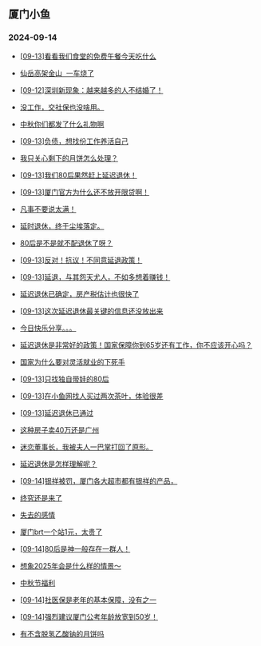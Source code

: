 ## 厦门小鱼 
### 2024-09-14

+ [[09-13]看看我们食堂的免费午餐今天吃什么](http://bbs.xmfish.com/read-htm-tid-18243046.html)

+ [仙岳高架金山  一车烧了](http://bbs.xmfish.com/read-htm-tid-18243085.html)

+ [[09-12]深圳新现象：越来越多的人不结婚了！](http://bbs.xmfish.com/read-htm-tid-18243008.html)

+ [没工作，交社保也没啥用。](http://bbs.xmfish.com/read-htm-tid-18243270.html)

+ [中秋你们都发了什么礼物啊](http://bbs.xmfish.com/read-htm-tid-18243105.html)

+ [[09-13]负债，想找份工作养活自己](http://bbs.xmfish.com/read-htm-tid-18243016.html)

+ [我只关心剩下的月饼怎么处理？](http://bbs.xmfish.com/read-htm-tid-18243107.html)

+ [[09-13]我们80后果然赶上延迟退休！](http://bbs.xmfish.com/read-htm-tid-18243214.html)

+ [[09-13]厦门官方为什么还不放开限贷啊！](http://bbs.xmfish.com/read-htm-tid-18243139.html)

+ [凡事不要说太满！](http://bbs.xmfish.com/read-htm-tid-18243099.html)

+ [延时退休，终于尘埃落定。](http://bbs.xmfish.com/read-htm-tid-18243254.html)

+ [80后是不是就不配退休了呀？](http://bbs.xmfish.com/read-htm-tid-18243245.html)

+ [[09-13]反对！抗议！不同意延退政策！](http://bbs.xmfish.com/read-htm-tid-18243243.html)

+ [[09-13]延退，与其怨天尤人，不如多想着赚钱！](http://bbs.xmfish.com/read-htm-tid-18243249.html)

+ [延迟退休已确定，房产税估计也很快了](http://bbs.xmfish.com/read-htm-tid-18243255.html)

+ [[09-13]这次延迟退休最关键的信息还没放出来](http://bbs.xmfish.com/read-htm-tid-18243248.html)

+ [今日快乐分享。。。](http://bbs.xmfish.com/read-htm-tid-18243155.html)

+ [延迟退休是非常好的政策！国家保障你到65岁还有工作，你不应该开心吗？](http://bbs.xmfish.com/read-htm-tid-18243278.html)

+ [国家为什么要对灵活就业的下死手](http://bbs.xmfish.com/read-htm-tid-18243341.html)

+ [[09-13]只找独自带娃的80后](http://bbs.xmfish.com/read-htm-tid-18243240.html)

+ [[09-13]在小鱼网找人买过两次茶叶，体验很差](http://bbs.xmfish.com/read-htm-tid-18243262.html)

+ [[09-13]延迟退休已通过](http://bbs.xmfish.com/read-htm-tid-18243261.html)

+ [这种房子卖40万还是广州](http://bbs.xmfish.com/read-htm-tid-18243393.html)

+ [迷恋董事长，我被夫人一巴掌打回了原形。](http://bbs.xmfish.com/read-htm-tid-18243519.html)

+ [延迟退休是怎样理解呢？](http://bbs.xmfish.com/read-htm-tid-18243333.html)

+ [[09-14]银祥被罚，厦门各大超市都有银祥的产品，](http://bbs.xmfish.com/read-htm-tid-18243496.html)

+ [终究还是来了](http://bbs.xmfish.com/read-htm-tid-18243357.html)

+ [失去的感情](http://bbs.xmfish.com/read-htm-tid-18243318.html)

+ [厦门brt一个站1元，太贵了](http://bbs.xmfish.com/read-htm-tid-18243441.html)

+ [[09-14]80后是神一般存在一群人！](http://bbs.xmfish.com/read-htm-tid-18243432.html)

+ [想象2025年会是什么样的情景～](http://bbs.xmfish.com/read-htm-tid-18243353.html)

+ [中秋节福利](http://bbs.xmfish.com/read-htm-tid-18243320.html)

+ [[09-14]社医保是老年的基本保障，没有之一](http://bbs.xmfish.com/read-htm-tid-18243452.html)

+ [[09-14]强烈建议厦门公考年龄放宽到50岁！](http://bbs.xmfish.com/read-htm-tid-18243580.html)

+ [有不含脱氢乙酸钠的月饼吗](http://bbs.xmfish.com/read-htm-tid-18243424.html)

